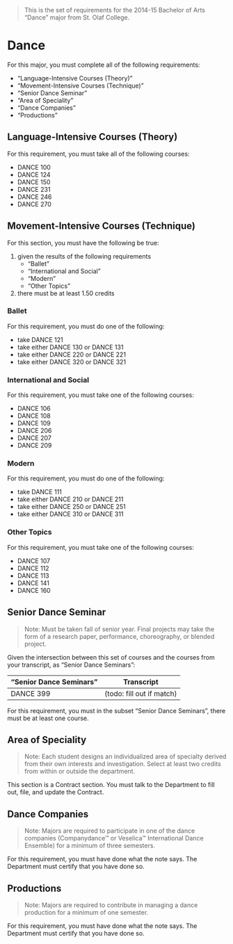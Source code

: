 > This is the set of requirements for the 2014-15 Bachelor of Arts “Dance” major
> from St. Olaf College.

# Dance
For this major, you must complete all of the following requirements:

- “Language-Intensive Courses (Theory)”
- “Movement-Intensive Courses (Technique)”
- “Senior Dance Seminar”
- “Area of Speciality”
- “Dance Companies”
- “Productions”

## Language-Intensive Courses (Theory)
For this requirement, you must take all of the following courses:

- DANCE 100
- DANCE 124
- DANCE 150
- DANCE 231
- DANCE 246
- DANCE 270


## Movement-Intensive Courses (Technique)
For this section, you must have the following be true:

1. given the results of the following requirements
    - “Ballet”
    - “International and Social”
    - “Modern”
    - “Other Topics”
2. there must be at least 1.50 credits

### Ballet
For this requirement, you must do one of the following:

- take DANCE 121
- take either DANCE 130 or DANCE 131
- take either DANCE 220 or DANCE 221
- take either DANCE 320 or DANCE 321

### International and Social
For this requirement, you must take one of the following courses:

- DANCE 106
- DANCE 108
- DANCE 109
- DANCE 206
- DANCE 207
- DANCE 209

### Modern
For this requirement, you must do one of the following:

- take DANCE 111
- take either DANCE 210 or DANCE 211
- take either DANCE 250 or DANCE 251
- take either DANCE 310 or DANCE 311

### Other Topics
For this requirement, you must take one of the following courses:

- DANCE 107
- DANCE 112
- DANCE 113
- DANCE 141
- DANCE 160


## Senior Dance Seminar
> Note: Must be taken fall of senior year. Final projects may take the form of a
> research paper, performance, choreography, or blended project.

Given the intersection between this set of courses and the courses from your transcript, as “Senior Dance Seminars”:

| “Senior Dance Seminars” | Transcript |
| ----------------------- | ---------- |
| DANCE 399 | (todo: fill out if match) |

For this requirement, you must in the subset “Senior Dance Seminars”, there must be at least one course.


## Area of Speciality
> Note: Each student designs an individualized area of specialty derived from
> their own interests and investigation. Select at least two credits from within
> or outside the department.

This section is a Contract section. You must talk to the Department to fill out,
file, and update the Contract.

## Dance Companies
> Note: Majors are required to participate in one of the dance companies
> (Companydance™ or Veselica™ International Dance Ensemble) for a minimum of
> three semesters.

For this requirement, you must have done what the note says. The Department must
certify that you have done so.

## Productions
> Note: Majors are required to contribute in managing a dance production for a
> minimum of one semester.

For this requirement, you must have done what the note says. The Department must
certify that you have done so.


